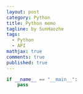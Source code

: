 ```yaml
---
layout: post
category: Python     
title: Python memo 
tagline: by SunHaozhe
tags: 
  - Python
  - API  
mathjax: true
comments: true
published: true
---
```




```python
if __name__ == "__main__":
	pass
```






